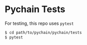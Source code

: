 # Pychain Tests

For testing, this repo uses `pytest`

```bash
$ cd path/to/pychain/pychain/tests
$ pytest
```
